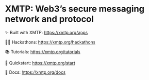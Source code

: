# XMTP: Web3’s secure messaging network and protocol

✨ Built with XMTP: <https://xmtp.org/apps>

🥷🏻 Hackathons: <https://xmtp.org/hackathons>

📚 Tutorials: <https://xmtp.org/tutorials>

💨 Quickstart: https://xmtp.org/start

📖 Docs: https://xmtp.org/docs

